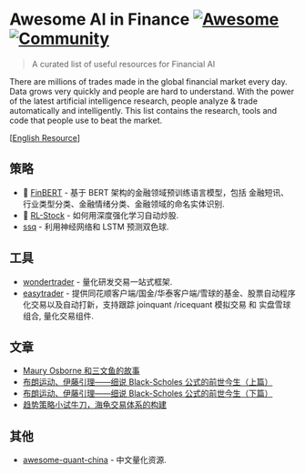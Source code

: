 # Awesome AI in Finance [![Awesome](https://awesome.re/badge.svg)](https://github.com/sindresorhus/awesome) [![Community](https://img.shields.io/discord/733027681184251937.svg?style=flat&label=Join%20Community&color=7289DA)](https://discord.gg/cqaUf47)

> A curated list of useful resources for Financial AI

There are millions of trades made in the global financial market every day. Data grows very quickly and people are hard to understand. With the power of the latest artificial intelligence research, people analyze & trade automatically and intelligently. This list contains the research, tools and code that people use to beat the market.

[[English Resource](./README.md)]

## 策略

- 🌟 [FinBERT](https://github.com/valuesimplex/FinBERT) - 基于 BERT 架构的金融领域预训练语言模型，包括 金融短讯、行业类型分类、金融情绪分类、金融领域的命名实体识别.
- 🌟 [RL-Stock](https://github.com/wangshub/RL-Stock) - 如何用深度强化学习自动炒股.
- [ssq](https://github.com/Liang-yc/ssq) - 利用神经网络和 LSTM 预测双色球.

## 工具

- [wondertrader](https://github.com/wondertrader/wondertrader) - 量化研发交易一站式框架.
- [easytrader](https://github.com/shidenggui/easytrader) - 提供同花顺客户端/国金/华泰客户端/雪球的基金、股票自动程序化交易以及自动打新，支持跟踪 joinquant /ricequant 模拟交易 和 实盘雪球组合, 量化交易组件.

## 文章

- [Maury Osborne 和三文鱼的故事](https://zhuanlan.zhihu.com/p/20586843)
- [布朗运动、伊藤引理——细说 Black-Scholes 公式的前世今生（上篇）](https://zhuanlan.zhihu.com/p/32664487)
- [布朗运动、伊藤引理——细说 Black-Scholes 公式的前世今生（下篇）](https://zhuanlan.zhihu.com/p/32746192)
- [趋势策略小试牛刀，海龟交易体系的构建](https://www.ricequant.com/community/topic/62/%E8%B6%8B%E5%8A%BF%E7%AD%96%E7%95%A5%E5%B0%8F%E8%AF%95%E7%89%9B%E5%88%80-%E6%B5%B7%E9%BE%9F%E4%BA%A4%E6%98%93%E4%BD%93%E7%B3%BB%E7%9A%84%E6%9E%84%E5%BB%BA)

## 其他

- [awesome-quant-china](https://github.com/thuquant/awesome-quant) - 中文量化资源.
